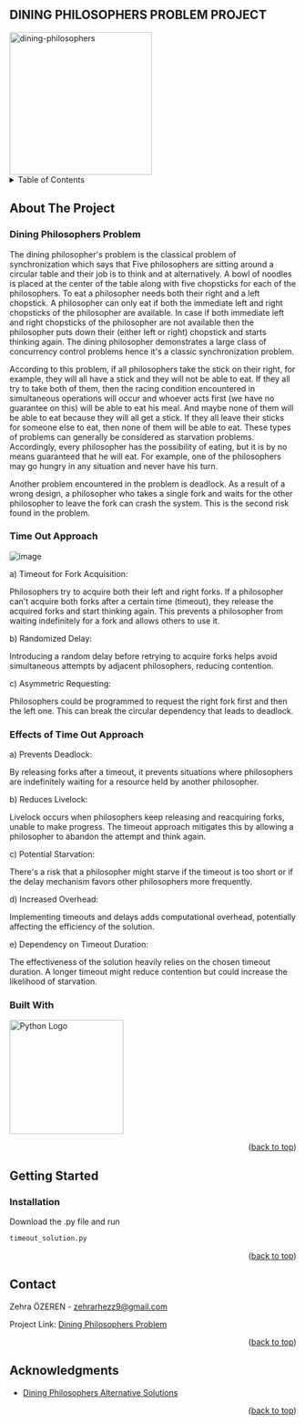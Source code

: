 ## DINING PHILOSOPHERS PROBLEM PROJECT
<img src="https://user-images.githubusercontent.com/61487831/125204793-2d29da00-e2a9-11eb-9a44-e0ba8d48bed1.gif" alt="dining-philosophers" width=250>


<!-- TABLE OF CONTENTS -->
<details>
  <summary>Table of Contents</summary>
  <ol>
    <li>
      <a href="#about-the-project">About The Project</a>
      <ul>
        <li><a href="#dining-philosophers-problem">Dining Philosophers Problem</a></li>
        <li><a href="#time-out-approach">Time Out Approach</a></li>
        <li><a href="#effects-of-time-out-approach">Effects of Time Out Approach</a></li>
        <li><a href="#built-with">Built With</a></li>
      </ul>
    </li>
    <li>
      <a href="#getting-started">Getting Started</a>
      <ul>
        <li><a href="#installation">Installation</a></li>
      </ul>
    </li>
    <li><a href="#contact">Contact</a></li>
    <li><a href="#acknowledgments">Acknowledgments</a></li>
  </ol>
</details>



<!-- ABOUT THE PROJECT -->
## About The Project

### Dining Philosophers Problem

The dining philosopher's problem is the classical problem of synchronization which says that Five philosophers are sitting around a circular table and their job is to think and at alternatively. A bowl of noodles is placed at the center of the table along with five chopsticks for each of the philosophers. To eat a philosopher needs both their right and a left chopstick. A philosopher can only eat if both the immediate left and right chopsticks of the philosopher are available. In case if both immediate left and right chopsticks of the philosopher are not available then the philosopher puts down their (either left or right) chopstick and starts thinking again. The dining philosopher demonstrates a large class of concurrency control problems hence it's a classic synchronization problem. 

According to this problem, if all philosophers take the stick on their right, for example, they will all have a stick and they will not be able to eat. If they all try to take both of them, then the racing condition encountered in simultaneous operations will occur and whoever acts first (we have no guarantee on this) will be able to eat his meal. And maybe none of them will be able to eat because they will all get a stick. If they all leave their sticks for someone else to eat, then none of them will be able to eat. These types of problems can generally be considered as starvation problems. Accordingly, every philosopher has the possibility of eating, but it is by no means guaranteed that he will eat. For example, one of the philosophers may go hungry in any situation and never have his turn. 

Another problem encountered in the problem is deadlock. As a result of a wrong design, a philosopher who takes a single fork and waits for the other philosopher to leave the fork can crash the system. This is the second risk found in the problem.


### Time Out Approach
![image](https://github.com/zehrarhez/dining_philosophers/assets/86465805/d569fa1b-1627-4a4f-9f0a-a306df3fd6a0)

a) Timeout for Fork Acquisition:

Philosophers try to acquire both their left and right forks. If a philosopher can't acquire both forks after a certain time (timeout), they release the acquired forks and start thinking again. This prevents a philosopher from waiting indefinitely for a fork and allows others to use it.

b) Randomized Delay:

Introducing a random delay before retrying to acquire forks helps avoid simultaneous attempts by adjacent philosophers, reducing contention.

c) Asymmetric Requesting:

Philosophers could be programmed to request the right fork first and then the left one. This can break the circular dependency that leads to deadlock.

### Effects of Time Out Approach

a) Prevents Deadlock:

By releasing forks after a timeout, it prevents situations where philosophers are indefinitely waiting for a resource held by another philosopher.

b) Reduces Livelock:

Livelock occurs when philosophers keep releasing and reacquiring forks, unable to make progress. The timeout approach mitigates this by allowing a philosopher to abandon the attempt and think again.

c) Potential Starvation:

There's a risk that a philosopher might starve if the timeout is too short or if the delay mechanism favors other philosophers more frequently.

d) Increased Overhead:

Implementing timeouts and delays adds computational overhead, potentially affecting the efficiency of the solution.

e) Dependency on Timeout Duration:

The effectiveness of the solution heavily relies on the chosen timeout duration. A longer timeout might reduce contention but could increase the likelihood of starvation.

### Built With

<!-- Embedded Python Logo -->
<img src="https://www.python.org/static/community_logos/python-logo-master-v3-TM-flattened.png" alt="Python Logo" width="200"/>

<p align="right">(<a href="#readme-top">back to top</a>)</p>



<!-- GETTING STARTED -->
## Getting Started

### Installation
Download the .py file and run
```sh
timeout_solution.py
```

<p align="right">(<a href="#readme-top">back to top</a>)</p>


<!-- CONTACT -->
## Contact

Zehra ÖZEREN - zehrarhezz9@gmail.com

Project Link: [Dining Philosophers Problem](https://github.com/zehrarhez/dining_philosophers/tree/main)

<p align="right">(<a href="#readme-top">back to top</a>)</p>



<!-- ACKNOWLEDGMENTS -->
## Acknowledgments

* [Dining Philosophers Alternative Solutions](https://bilgisayarkavramlari.com/2012/01/22/filozoflarin-aksam-yemegi-dining-philosophers/)

  

<p align="right">(<a href="#readme-top">back to top</a>)</p>




